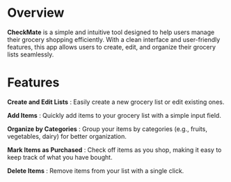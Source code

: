 # Overview

**CheckMate** is a simple and intuitive tool designed to help users manage their grocery shopping efficiently. With a clean interface and user-friendly features, this app allows users to create, edit, and organize their grocery lists seamlessly.

# Features

**Create and Edit Lists** : Easily create a new grocery list or edit existing ones.

**Add Items** : Quickly add items to your grocery list with a simple input field.

**Organize by Categories** : Group your items by categories (e.g., fruits, vegetables, dairy) for better organization.

**Mark Items as Purchased** : Check off items as you shop, making it easy to keep track of what you have bought.

**Delete Items** : Remove items from your list with a single click.

